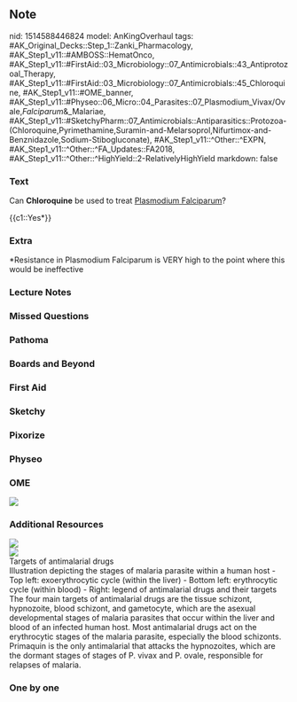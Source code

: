 ## Note
nid: 1514588446824
model: AnKingOverhaul
tags: #AK_Original_Decks::Step_1::Zanki_Pharmacology, #AK_Step1_v11::#AMBOSS::HematOnco, #AK_Step1_v11::#FirstAid::03_Microbiology::07_Antimicrobials::43_Antiprotozoal_Therapy, #AK_Step1_v11::#FirstAid::03_Microbiology::07_Antimicrobials::45_Chloroquine, #AK_Step1_v11::#OME_banner, #AK_Step1_v11::#Physeo::06_Micro::04_Parasites::07_Plasmodium_Vivax/Ovale,_Falciparum_&_Malariae, #AK_Step1_v11::#SketchyPharm::07_Antimicrobials::Antiparasitics::Protozoa-(Chloroquine,Pyrimethamine,Suramin-and-Melarsoprol,Nifurtimox-and-Benznidazole,Sodium-Stibogluconate), #AK_Step1_v11::^Other::^EXPN, #AK_Step1_v11::^Other::^FA_Updates::FA2018, #AK_Step1_v11::^Other::^HighYield::2-RelativelyHighYield
markdown: false

### Text
Can <b>Chloroquine</b> be used to treat <u>Plasmodium
Falciparum</u>?
<div>
  {{c1::Yes*}}
</div>

### Extra
*Resistance in Plasmodium Falciparum is VERY high to the point where this would be ineffective

### Lecture Notes


### Missed Questions


### Pathoma


### Boards and Beyond


### First Aid


### Sketchy


### Pixorize


### Physeo


### OME
<div class="ome-widget">
  <a href="https://onlinemeded.org?ref=anki"><img src=
  "_OME_AnkiFlashcards_General_7.png"></a>
</div>

### Additional Resources
<img src="paste-3dd46589365b9a40fb1362d9a5965d5a38b54f59.jpg">
<div><img src="big_5d4afa898537d.jpg"></div>
<div>
  <div>
    <div>
      Targets of antimalarial drugs
    </div>
  </div>
  <div>
    <div>
      <div>
        Illustration depicting the stages of malaria parasite
        within a human host - Top left: exoerythrocytic cycle
        (within the liver) - Bottom left: erythrocytic cycle
        (within blood) - Right: legend of antimalarial drugs and
        their targets
      </div>
      <div>
        The four main targets of antimalarial drugs are the tissue
        schizont, hypnozoite, blood schizont, and gametocyte, which
        are the asexual developmental stages of malaria parasites
        that occur within the liver and blood of an infected human
        host. Most antimalarial drugs act on the erythrocytic
        stages of the malaria parasite, especially the blood
        schizonts. Primaquin is the only antimalarial that attacks
        the hypnozoites, which are the dormant stages of stages of
        P. vivax and P. ovale, responsible for relapses of malaria.
      </div>
    </div>
  </div>
</div>

### One by one

